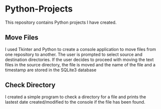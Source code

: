 # Python-Projects

This repository contains Python projects I have created.

## Move Files
I used Tkinter and Python to create a console application to move files from one repository to another. The user is prompted to select source and destination directories. If the user decides to proceed with moving the text files in the source directory, the file is moved and the name of the file and a timestamp are stored in the SQLite3 database 

## Check Directory
I created a simple program to check a directory for a file and prints the lastest date created/modified to the console if the file has been found.
